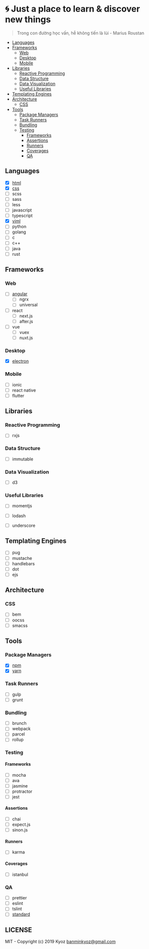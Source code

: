 # :cyclone: Just a place to learn & discover new things
> Trong con đường học vấn, hễ không tiến là lùi - Marius Roustan

* [Languages](#languages)
* [Frameworks](#frameworks)
    * [Web](#web)
    * [Desktop](#desktop)
    * [Mobile](#mobile)
* [Libraries](#libraries)
    * [Reactive Programming](#reactive-programming)
    * [Data Structure](#data-structure)
    * [Data Visualization](#data-visualization)
    * [Useful Libraries](#useful-libraries)
* [Templating Engines](#templating-engines)
* [Architecture](#architecture)
    * [CSS](#css)
* [Tools](#tools)
    * [Package Managers](#package-managers)
    * [Task Runners](#task-runners)
    * [Bundling](#task-runners)
    * [Testing](#testing)
        * [Frameworks](#frameworks)
        * [Assertions](#assertions)
        * [Runners](#runners)
        * [Coverages](#coverages)
        * [QA](#qa)

## Languages

* [x] [html]()
* [x] [css]()
* [ ] scss
* [ ] sass
* [ ] less
* [ ] javascript
* [ ] typescript
* [x] [viml](./viml)
* [ ] python
* [ ] golang
* [ ] c
* [ ] c++
* [ ] java
* [ ] rust

## Frameworks

### Web

* [ ] [angular](./angular)
    * [ ] ngrx
    * [ ] universal
* [ ] react
    * [ ] next.js
    * [ ] after.js
* [ ] vue
    * [ ] vuex
    * [ ] nuxt.js

### Desktop

* [x] [electron]()

### Mobile

* [ ] ionic
* [ ] react native
* [ ] flutter

## Libraries

### Reactive Programming

* [ ] rxjs

### Data Structure

* [ ] immutable

### Data Visualization

* [ ] d3

### Useful Libraries

* [ ] momentjs
* [ ] lodash
* [ ] underscore


## Templating Engines

* [ ] pug
* [ ] mustache
* [ ] handlebars
* [ ] dot
* [ ] ejs

## Architecture

### CSS

* [ ] bem
* [ ] oocss
* [ ] smacss

## Tools

### Package Managers

* [x] [npm]()
* [x] [yarn]()

### Task Runners

* [ ] gulp
* [ ] grunt

### Bundling

* [ ] brunch
* [ ] webpack
* [ ] parcel
* [ ] rollup

### Testing

#### Frameworks

* [ ] mocha
* [ ] ava
* [ ] jasmine
* [ ] protractor
* [ ] jest

#### Assertions

* [ ] chai
* [ ] expect.js
* [ ] sinon.js

#### Runners

* [ ] karma

#### Coverages

* [ ] istanbul

### QA

* [ ] prettier
* [ ] eslint
* [ ] tslint
* [ ] [standard](https://github.com/standard/standard)

## LICENSE

MIT - Copyright (c) 2019 Kyoz <banminkyoz@gmail.com>
